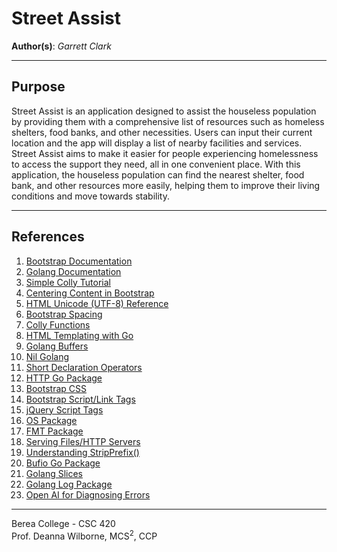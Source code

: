 # Street Assist

**Author(s)**: *Garrett Clark*

---
## Purpose

Street Assist is an application designed to assist the houseless population by providing them with a comprehensive list of resources such as homeless shelters, food banks, and other necessities. Users can input their current location and the app will display a list of nearby facilities and services. Street Assist aims to make it easier for people experiencing homelessness to access the support they need, all in one convenient place. With this application, the houseless population can find the nearest shelter, food bank, and other resources more easily, helping them to improve their living conditions and move towards stability.

---
## References

1. [Bootstrap Documentation](https://getbootstrap.com/docs/4.1/getting-started/introduction/)
2. [Golang Documentation](https://go.dev/doc/)
3. [Simple Colly Tutorial](https://www.youtube.com/watch?v=bfVxq-oQA3c)
4. [Centering Content in Bootstrap](https://www.youtube.com/watch?v=nx8jyWLy0e0)
5. [HTML Unicode (UTF-8) Reference](https://www.w3schools.com/charsets/ref_html_utf8.asp)
6. [Bootstrap Spacing](https://getbootstrap.com/docs/4.0/utilities/spacing/)
7. [Colly Functions](https://pkg.go.dev/github.com/gocolly/colly#section-readme)
8. [HTML Templating with Go](https://www.makeuseof.com/go-html-templating/)
9. [Golang Buffers](https://www.educba.com/golang-buffer/)
10. [Nil Golang](https://www.educative.io/answers/what-does-nil-mean-in-golang)
11. [Short Declaration Operators](https://www.geeksforgeeks.org/difference-between-var-keyword-and-short-declaration-operator-in-golang/)
12. [HTTP Go Package](https://pkg.go.dev/net/http)
13. [Bootstrap CSS](https://getbootstrap.com/docs/3.4/css/)
13. [Bootstrap Script/Link Tags](https://getbootstrap.com/docs/5.2/getting-started/introduction/)
14. [jQuery Script Tags](https://www.w3schools.com/jquery/jquery_get_started.asp)
15. [OS Package](https://pkg.go.dev/os)
16. [FMT Package](https://pkg.go.dev/fmt)
17. [Serving Files/HTTP Servers](https://medium.com/rungo/beginners-guide-to-serving-files-using-http-servers-in-go-4e542e628eac)
18. [Understanding StripPrefix()](https://forum.golangbridge.org/t/need-help-about-http-fileserver-http-dir-http-stripprefix/24448)
19. [Bufio Go Package](https://pkg.go.dev/bufio)
20. [Golang Slices](https://www.w3schools.com/go/go_slices.php)
21. [Golang Log Package](https://pkg.go.dev/log)
22. [Open AI for Diagnosing Errors](https://chat.openai.com/)

---
Berea College - CSC 420<br>
Prof. Deanna Wilborne, MCS<sup>2</sup>, CCP <br>
